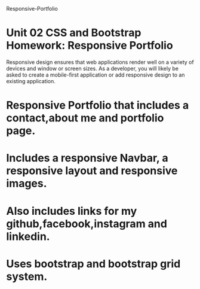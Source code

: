 Responsive-Portfolio

# Unit 02 CSS and Bootstrap Homework: Responsive Portfolio

Responsive design ensures that web applications render well on a variety of devices and window or screen sizes. As a developer, you will likely be asked to create a mobile-first application or add responsive design to an existing application.

# Responsive Portfolio that includes a contact,about me and portfolio page.

# Includes a responsive Navbar, a responsive layout and responsive images.

# Also includes links for my github,facebook,instagram and linkedin.

# Uses bootstrap and bootstrap grid system.
